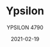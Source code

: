 ---
designer: "Jorge Pensi Design Studio"
description: "When%20the%20sophisticated%20aluminium%20die-casting%20technology%20meets%20the%20design%2C%20the%20result%20is%20Ypsilon%20table%20collection%2C%20lightweight%20and%20easy%20to%20handle.%20Table%20with%20three%20aluminium%20legs%20and%20extruded%20aluminium%20column%2C%20available%20combined%20with%20tops%20of%20different%20sizes%20and%20finishes."
image_primary: "img/Ypsilon_4790_01_zoom.jpg"
image_secondary: "img/Ypsilon_4790_02_zoom.jpg"
manufacturer: "Pedrali"
href: "https://www.pedrali.it/en/products/catalog/Table-YPSILON-4790/"
subtitle: "YPSILON 4790"
tags: 
  - "Pedrali"
  - "Central Base Tables"
title: "Ypsilon"
category: "Central Base Tables"
slug: "/manufacturers/pedrali/central-base-tables/jorge-pensi-design-studio-ypsilon"
date: "2021-02-19"
---
